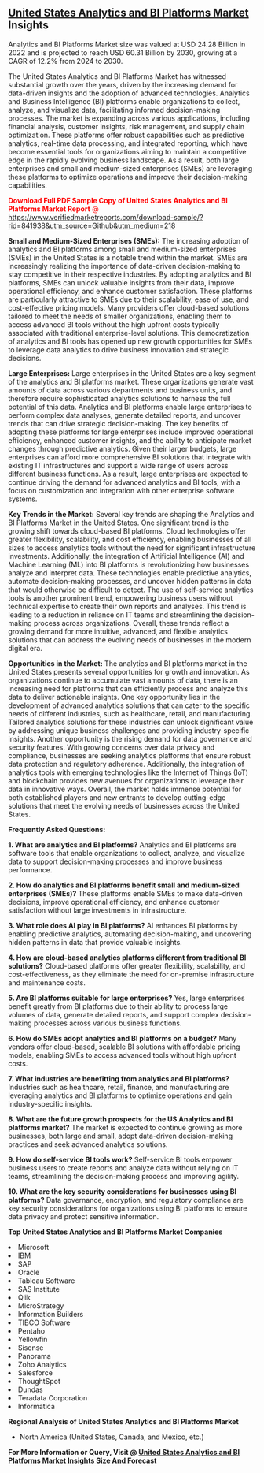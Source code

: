 <h2><a href="https://www.verifiedmarketreports.com/download-sample/?rid=841938&amp;utm_source=Github&amp;utm_medium=218" target="_blank">United States Analytics and BI Platforms Market</a> Insights</h2><p>Analytics and BI Platforms Market size was valued at USD 24.28 Billion in 2022 and is projected to reach USD 60.31 Billion by 2030, growing at a CAGR of 12.2% from 2024 to 2030.</p><p><p>The United States Analytics and BI Platforms Market has witnessed substantial growth over the years, driven by the increasing demand for data-driven insights and the adoption of advanced technologies. Analytics and Business Intelligence (BI) platforms enable organizations to collect, analyze, and visualize data, facilitating informed decision-making processes. The market is expanding across various applications, including financial analysis, customer insights, risk management, and supply chain optimization. These platforms offer robust capabilities such as predictive analytics, real-time data processing, and integrated reporting, which have become essential tools for organizations aiming to maintain a competitive edge in the rapidly evolving business landscape. As a result, both large enterprises and small and medium-sized enterprises (SMEs) are leveraging these platforms to optimize operations and improve their decision-making capabilities. <p><span class=""><span style="color: #ff0000;"><strong>Download Full PDF Sample Copy of United States Analytics and BI Platforms Market Report</strong> @ </span><a href="https://www.verifiedmarketreports.com/download-sample/?rid=841938&amp;utm_source=Github&amp;utm_medium=218" target="_blank">https://www.verifiedmarketreports.com/download-sample/?rid=841938&amp;utm_source=Github&amp;utm_medium=218</a></span></p></p> <p><strong>Small and Medium-Sized Enterprises (SMEs):</strong> The increasing adoption of analytics and BI platforms among small and medium-sized enterprises (SMEs) in the United States is a notable trend within the market. SMEs are increasingly realizing the importance of data-driven decision-making to stay competitive in their respective industries. By adopting analytics and BI platforms, SMEs can unlock valuable insights from their data, improve operational efficiency, and enhance customer satisfaction. These platforms are particularly attractive to SMEs due to their scalability, ease of use, and cost-effective pricing models. Many providers offer cloud-based solutions tailored to meet the needs of smaller organizations, enabling them to access advanced BI tools without the high upfront costs typically associated with traditional enterprise-level solutions. This democratization of analytics and BI tools has opened up new growth opportunities for SMEs to leverage data analytics to drive business innovation and strategic decisions. <p><strong>Large Enterprises:</strong> Large enterprises in the United States are a key segment of the analytics and BI platforms market. These organizations generate vast amounts of data across various departments and business units, and therefore require sophisticated analytics solutions to harness the full potential of this data. Analytics and BI platforms enable large enterprises to perform complex data analyses, generate detailed reports, and uncover trends that can drive strategic decision-making. The key benefits of adopting these platforms for large enterprises include improved operational efficiency, enhanced customer insights, and the ability to anticipate market changes through predictive analytics. Given their larger budgets, large enterprises can afford more comprehensive BI solutions that integrate with existing IT infrastructures and support a wide range of users across different business functions. As a result, large enterprises are expected to continue driving the demand for advanced analytics and BI tools, with a focus on customization and integration with other enterprise software systems. <p><strong>Key Trends in the Market:</strong> Several key trends are shaping the Analytics and BI Platforms Market in the United States. One significant trend is the growing shift towards cloud-based BI platforms. Cloud technologies offer greater flexibility, scalability, and cost efficiency, enabling businesses of all sizes to access analytics tools without the need for significant infrastructure investments. Additionally, the integration of Artificial Intelligence (AI) and Machine Learning (ML) into BI platforms is revolutionizing how businesses analyze and interpret data. These technologies enable predictive analytics, automate decision-making processes, and uncover hidden patterns in data that would otherwise be difficult to detect. The use of self-service analytics tools is another prominent trend, empowering business users without technical expertise to create their own reports and analyses. This trend is leading to a reduction in reliance on IT teams and streamlining the decision-making process across organizations. Overall, these trends reflect a growing demand for more intuitive, advanced, and flexible analytics solutions that can address the evolving needs of businesses in the modern digital era. <p><strong>Opportunities in the Market:</strong> The analytics and BI platforms market in the United States presents several opportunities for growth and innovation. As organizations continue to accumulate vast amounts of data, there is an increasing need for platforms that can efficiently process and analyze this data to deliver actionable insights. One key opportunity lies in the development of advanced analytics solutions that can cater to the specific needs of different industries, such as healthcare, retail, and manufacturing. Tailored analytics solutions for these industries can unlock significant value by addressing unique business challenges and providing industry-specific insights. Another opportunity is the rising demand for data governance and security features. With growing concerns over data privacy and compliance, businesses are seeking analytics platforms that ensure robust data protection and regulatory adherence. Additionally, the integration of analytics tools with emerging technologies like the Internet of Things (IoT) and blockchain provides new avenues for organizations to leverage their data in innovative ways. Overall, the market holds immense potential for both established players and new entrants to develop cutting-edge solutions that meet the evolving needs of businesses across the United States. <p><strong>Frequently Asked Questions:</strong></p> <p><strong>1. What are analytics and BI platforms?</strong> Analytics and BI platforms are software tools that enable organizations to collect, analyze, and visualize data to support decision-making processes and improve business performance.</p> <p><strong>2. How do analytics and BI platforms benefit small and medium-sized enterprises (SMEs)?</strong> These platforms enable SMEs to make data-driven decisions, improve operational efficiency, and enhance customer satisfaction without large investments in infrastructure.</p> <p><strong>3. What role does AI play in BI platforms?</strong> AI enhances BI platforms by enabling predictive analytics, automating decision-making, and uncovering hidden patterns in data that provide valuable insights.</p> <p><strong>4. How are cloud-based analytics platforms different from traditional BI solutions?</strong> Cloud-based platforms offer greater flexibility, scalability, and cost-effectiveness, as they eliminate the need for on-premise infrastructure and maintenance costs.</p> <p><strong>5. Are BI platforms suitable for large enterprises?</strong> Yes, large enterprises benefit greatly from BI platforms due to their ability to process large volumes of data, generate detailed reports, and support complex decision-making processes across various business functions.</p> <p><strong>6. How do SMEs adopt analytics and BI platforms on a budget?</strong> Many vendors offer cloud-based, scalable BI solutions with affordable pricing models, enabling SMEs to access advanced tools without high upfront costs.</p> <p><strong>7. What industries are benefitting from analytics and BI platforms?</strong> Industries such as healthcare, retail, finance, and manufacturing are leveraging analytics and BI platforms to optimize operations and gain industry-specific insights.</p> <p><strong>8. What are the future growth prospects for the US Analytics and BI platforms market?</strong> The market is expected to continue growing as more businesses, both large and small, adopt data-driven decision-making practices and seek advanced analytics solutions.</p> <p><strong>9. How do self-service BI tools work?</strong> Self-service BI tools empower business users to create reports and analyze data without relying on IT teams, streamlining the decision-making process and improving agility.</p> <p><strong>10. What are the key security considerations for businesses using BI platforms?</strong> Data governance, encryption, and regulatory compliance are key security considerations for organizations using BI platforms to ensure data privacy and protect sensitive information.</p> </p><p><strong>Top United States Analytics and BI Platforms Market Companies</strong></p><div data-test-id=""><p><li>Microsoft</li><li> IBM</li><li> SAP</li><li> Oracle</li><li> Tableau Software</li><li> SAS Institute</li><li> Qlik</li><li> MicroStrategy</li><li> Information Builders</li><li> TIBCO Software</li><li> Pentaho</li><li> Yellowfin</li><li> Sisense</li><li> Panorama</li><li> Zoho Analytics</li><li> Salesforce</li><li> ThoughtSpot</li><li> Dundas</li><li> Teradata Corporation</li><li> Informatica</li></p><div><strong>Regional Analysis of&nbsp;United States Analytics and BI Platforms Market</strong></div><ul><li dir="ltr"><p dir="ltr">North America&nbsp;(United States, Canada, and Mexico, etc.)</p></li></ul><p><strong>For More Information or Query, Visit @&nbsp;</strong><strong><a href="https://www.verifiedmarketreports.com/product/analytics-and-bi-platforms-market/?utm_source=Github&amp;utm_medium=218" target="_blank">United States Analytics and BI Platforms Market Insights Size And Forecast</a></strong></p></div>
